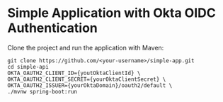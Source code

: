 # Simple Application with Okta OIDC Authentication

Clone the project and run the application with Maven:
```shell
git clone https://github.com/<your-username>/simple-app.git
cd simple-api
OKTA_OAUTH2_CLIENT_ID={youtOktaClientId} \
OKTA_OAUTH2_CLIENT_SECRET={yourOktaClientSecret} \
OKTA_OAUTH2_ISSUER={yourOktaDomain}/oauth2/default \
./mvnw spring-boot:run
```